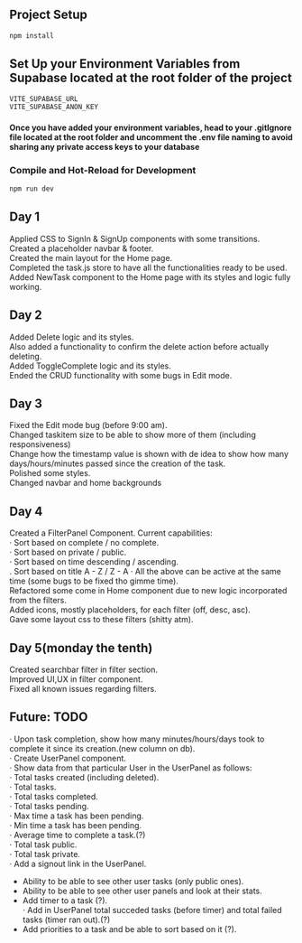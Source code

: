 
## Project Setup

```sh
npm install
```

## Set Up your Environment Variables from Supabase located at the root folder of the project
```sh
VITE_SUPABASE_URL
VITE_SUPABASE_ANON_KEY 
```
#### Once you have added your environment variables, head to your .gitIgnore file located at the root folder and uncomment the .env file naming to avoid sharing any private access keys to your database

### Compile and Hot-Reload for Development

```sh
npm run dev
```

## Day 1
Applied CSS to SignIn & SignUp components with some transitions.  
Created a placeholder navbar & footer.  
Created the main layout for the Home page.  
Completed the task.js store to have all the functionalities ready to be used.  
Added NewTask component to the Home page with its styles and logic fully working.

## Day 2
Added Delete logic and its styles.  
Also added a functionality to confirm the delete action before actually deleting.  
Added ToggleComplete logic and its styles.  
Ended the CRUD functionality with some bugs in Edit mode.  

## Day 3
Fixed the Edit mode bug (before 9:00 am).  
Changed taskitem size to be able to show more of them (including responsiveness)  
Change how the timestamp value is shown with de idea to show how many days/hours/minutes passed since the creation of the task.  
Polished some styles.  
Changed navbar and home backgrounds

## Day 4
Created a FilterPanel Component. Current capabilities:  
  · Sort based on complete / no complete.  
  · Sort based on private / public.   
  · Sort based on time descending / ascending.  
  . Sort based on title A - Z / Z - A
  · All the above can be active at the same time (some bugs to be fixed tho gimme time).  
Refactored some come in Home component due to new logic incorporated from the filters.  
Added icons, mostly placeholders, for each filter (off, desc, asc).  
Gave some layout css to these filters (shitty atm).  

## Day 5(monday the tenth)
Created searchbar filter in filter section.  
Improved UI,UX in filter component.  
Fixed all known issues regarding filters.  


## Future: TODO
  · Upon task completion, show how many minutes/hours/days took to complete it since its creation.(new column on db).    
  · Create UserPanel component.  
  · Show data from that particular User in the UserPanel as follows:  
    · Total tasks created (including deleted).  
    · Total tasks.  
    · Total tasks completed.    
    · Total tasks pending.  
    · Max time a task has been pending.  
    · Min time a task has been pending.  
    · Average time to complete a task.(?)    
    · Total task public.  
    · Total task private.  
  · Add a signout link in the UserPanel.  
  - Ability to be able to see other user tasks (only public ones).  
  - Ability to be able to see other user panels and look at their stats.  
  - Add timer to a task (?).  
    · Add in UserPanel total succeded tasks (before timer) and total failed tasks (timer ran out).(?)  
  - Add priorities to a task and be able to sort based on it (?).  